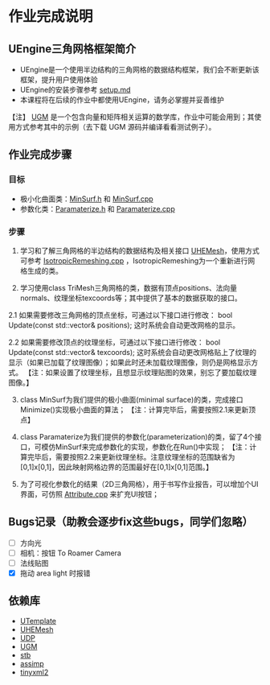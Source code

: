 # 作业完成说明

## UEngine三角网格框架简介

- UEngine是一个使用半边结构的三角网格的数据结构框架，我们会不断更新该框架，提升用户使用体验
- UEngine的安装步骤参考 [setup.md](setup.md) 
- 本课程将在后续的作业中都使用UEngine，请务必掌握并妥善维护

【注】 [UGM](https://github.com/Ubpa/UGM) 是一个包含向量和矩阵相关运算的数学库，作业中可能会用到；其使用方式参考其中的示例（去下载 UGM 源码并编译看看测试例子）。

## 作业完成步骤

### 目标

- 极小化曲面类：[MinSurf.h](inlcude/Engine/MeshEdit/MinSurf.h) 和 [MinSurf.cpp](src/Engine/MeshEdit/MinSurf.cpp) 
- 参数化类：[Paramaterize.h](inlcude/Engine/MeshEdit/Paramaterize.h) 和 [Paramaterize.cpp](src/Engine/MeshEdit/Paramaterize.cpp) 

### 步骤

1. 学习和了解三角网格的半边结构的数据结构及相关接口 [UHEMesh](https://github.com/Ubpa/UHEMesh)，使用方式可参考 [IsotropicRemeshing.cpp](src/Engine/MeshEdit/IsotropicRemeshing.cpp) ，IsotropicRemeshing为一个重新进行网格生成的类。

2. 学习使用class TriMesh三角网格的类，数据有顶点positions、法向量normals、纹理坐标texcoords等；其中提供了基本的数据获取的接口。

2.1 如果需要修改三角网格的顶点坐标，可通过以下接口进行修改：
		bool Update(const std::vector<pointf3>& positions);
这时系统会自动更改网格的显示。
  
2.2 如果需要修改顶点的纹理坐标，可通过以下接口进行修改：
		bool Update(const std::vector<pointf2>& texcoords);
这时系统会自动更改网格贴上了纹理的显示（如果已加载了纹理图像）；如果此时还未加载纹理图像，则仍是网格显示方式。
【注：如果设置了纹理坐标，且想显示纹理贴图的效果，别忘了要加载纹理图像。】
  
3. class MinSurf为我们提供的极小曲面(minimal surface)的类，完成接口Minimize()实现极小曲面的算法；
【注：计算完毕后，需要按照2.1来更新顶点】

4. class Paramaterize为我们提供的参数化(parameterization)的类，留了4个接口，可模仿MinSurf来完成参数化的实现，参数化在Run()中实现；
【注：计算完毕后，需要按照2.2来更新纹理坐标。注意纹理坐标的范围缺省为[0,1]x[0,1]，因此映射网格边界的范围最好在[0,1]x[0,1]范围。】

5. 为了可视化参数化的结果（2D三角网格），用于书写作业报告，可以增加个UI界面，可仿照 [Attribute.cpp](src/UI/Attribute.cpp) 来扩充UI按钮；


## Bugs记录（助教会逐步fix这些bugs，同学们忽略）

- [ ] 方向光
- [ ] 相机：按钮 To Roamer Camera
- [ ] 法线贴图
- [x] 拖动 area light 时报错

## 依赖库

- [UTemplate](https://github.com/Ubpa/UTemplate) 
- [UHEMesh](https://github.com/Ubpa/UHEMesh) 
- [UDP](https://github.com/Ubpa/UDP) 
- [UGM](https://github.com/Ubpa/UGM) 
- [stb](https://github.com/nothings/stb) 
- [assimp](https://github.com/assimp/assimp) 
- [tinyxml2](https://github.com/leethomason/tinyxml2) 

